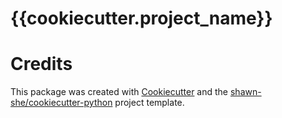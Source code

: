 # {{cookiecutter.project_name}}

# Credits

This package was created with [Cookiecutter](https://github.com/cookiecutter/cookiecutter) and the [shawn-she/cookiecutter-python](https://github.com/shawn-she/cookiecutter-python) project template.
